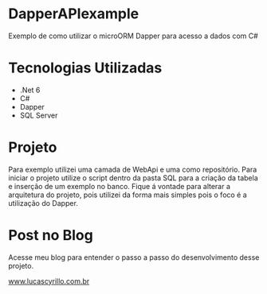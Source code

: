 # DapperAPIexample

Exemplo de como utilizar o microORM Dapper para acesso a dados com C#

# Tecnologias Utilizadas

- .Net 6
- C#
- Dapper
- SQL Server

# Projeto

Para exemplo utilizei uma camada de WebApi e uma como repositório. Para iniciar o projeto utilize o script dentro da pasta SQL para a criação da tabela e inserção de um exemplo no banco.
Fique á vontade para alterar a arquitetura do projeto, pois utilizei da forma mais simples pois o foco é a utilização do Dapper.

# Post no Blog

Acesse meu blog para entender o passo a passo do desenvolvimento desse projeto.

www.lucascyrillo.com.br
